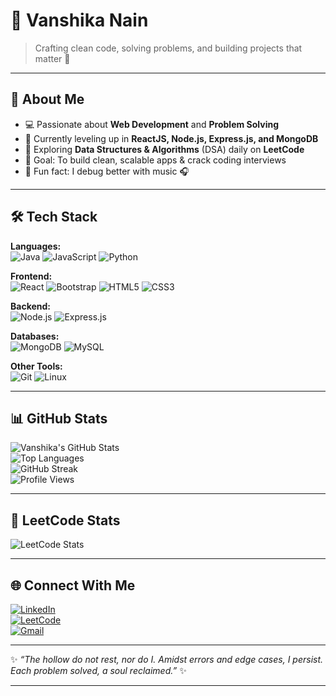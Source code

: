 # 🚀 Vanshika Nain  
> Crafting clean code, solving problems, and building projects that matter 🌱

---

## 🚀 About Me  
- 💻 Passionate about **Web Development** and **Problem Solving**  
- 🌱 Currently leveling up in **ReactJS, Node.js, Express.js, and MongoDB**  
- 🧩 Exploring **Data Structures & Algorithms** (DSA) daily on **LeetCode**  
- 🎯 Goal: To build clean, scalable apps & crack coding interviews  
- 🎵 Fun fact: I debug better with music 🎧  

---

## 🛠️ Tech Stack  

**Languages:**  
![Java](https://img.shields.io/badge/Java-ED8B00?style=for-the-badge&logo=openjdk&logoColor=white)
![JavaScript](https://img.shields.io/badge/JavaScript-323330?style=for-the-badge&logo=javascript&logoColor=F7DF1E)
![Python](https://img.shields.io/badge/Python-3776AB?style=for-the-badge&logo=python&logoColor=white)

**Frontend:**  
![React](https://img.shields.io/badge/React-20232A?style=for-the-badge&logo=react&logoColor=61DAFB)
![Bootstrap](https://img.shields.io/badge/Bootstrap-563D7C?style=for-the-badge&logo=bootstrap&logoColor=white)
![HTML5](https://img.shields.io/badge/HTML5-E34F26?style=for-the-badge&logo=html5&logoColor=white)
![CSS3](https://img.shields.io/badge/CSS3-1572B6?style=for-the-badge&logo=css3&logoColor=white)

**Backend:**  
![Node.js](https://img.shields.io/badge/Node.js-43853D?style=for-the-badge&logo=node.js&logoColor=white)
![Express.js](https://img.shields.io/badge/Express.js-404D59?style=for-the-badge)

**Databases:**  
![MongoDB](https://img.shields.io/badge/MongoDB-4EA94B?style=for-the-badge&logo=mongodb&logoColor=white)
![MySQL](https://img.shields.io/badge/MySQL-005C84?style=for-the-badge&logo=mysql&logoColor=white)

**Other Tools:**  
![Git](https://img.shields.io/badge/Git-F05032?style=for-the-badge&logo=git&logoColor=white)
![Linux](https://img.shields.io/badge/Linux-FCC624?style=for-the-badge&logo=linux&logoColor=black)

---

## 📊 GitHub Stats  

![Vanshika's GitHub Stats](https://github-readme-stats.vercel.app/api?username=Vanshikanainn&show_icons=true&theme=tokyonight)  
![Top Languages](https://github-readme-stats.vercel.app/api/top-langs/?username=Vanshikanainn&layout=compact&theme=tokyonight)  
![GitHub Streak](https://streak-stats.demolab.com?user=Vanshikanainn&theme=tokyonight)  
![Profile Views](https://komarev.com/ghpvc/?username=Vanshikanainn&color=blue&style=flat-square)  

---

## 🏹 LeetCode Stats  

![LeetCode Stats](https://leetcard.jacoblin.cool/vanshikanain26?theme=dark&font=Source%20Sans%20Pro&ext=contest)  

---

## 🌐 Connect With Me  
[![LinkedIn](https://img.shields.io/badge/LinkedIn-0A66C2?style=for-the-badge&logo=linkedin&logoColor=white)](https://linkedin.com/in/your-linkedin)  
[![LeetCode](https://img.shields.io/badge/LeetCode-FFA116?style=for-the-badge&logo=leetcode&logoColor=black)](https://leetcode.com/vanshikanain26)  
[![Gmail](https://img.shields.io/badge/Email-D14836?style=for-the-badge&logo=gmail&logoColor=white)](mailto:yourmail@gmail.com)  

---
✨ *“The hollow do not rest, nor do I. Amidst errors and edge cases, I persist. Each problem solved, a soul reclaimed.”* ✨


---
